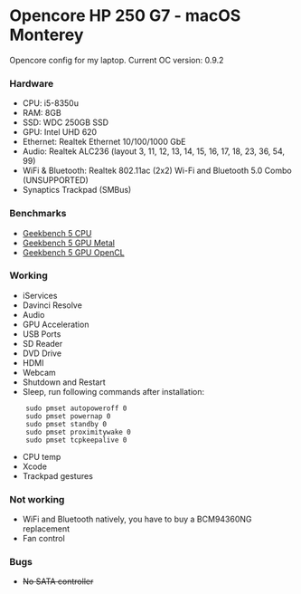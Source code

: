 # Opencore HP 250 G7 - macOS Monterey

Opencore config for my laptop.
Current OC version: 0.9.2

### Hardware
- CPU: i5-8350u
- RAM: 8GB
- SSD: WDC 250GB SSD
- GPU: Intel UHD 620
- Ethernet: Realtek Ethernet 10/100/1000 GbE
- Audio: Realtek ALC236 (layout 3, 11, 12, 13, 14, 15, 16, 17, 18, 23, 36, 54, 99)
- WiFi & Bluetooth: Realtek 802.11ac (2x2) Wi-Fi and Bluetooth 5.0 Combo (UNSUPPORTED)
- Synaptics Trackpad (SMBus)

### Benchmarks
- [Geekbench 5 CPU](https://browser.geekbench.com/v5/cpu/21198717)
- [Geekbench 5 GPU Metal](https://browser.geekbench.com/v5/compute/6536180)
- [Geekbench 5 GPU OpenCL](https://browser.geekbench.com/v5/compute/6536178)

### Working
- iServices
- Davinci Resolve
- Audio
- GPU Acceleration
- USB Ports
- SD Reader
- DVD Drive
- HDMI
- Webcam
- Shutdown and Restart
- Sleep, run following commands after installation:
```
    sudo pmset autopoweroff 0
    sudo pmset powernap 0
    sudo pmset standby 0
    sudo pmset proximitywake 0
    sudo pmset tcpkeepalive 0
```
- CPU temp
- Xcode
- Trackpad gestures


### Not working
- WiFi and Bluetooth natively, you have to buy a BCM94360NG replacement
- Fan control

### Bugs
- <strike>No SATA controller</strike>